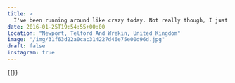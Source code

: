 ```yaml
---
title: >
  I've been running around like crazy today. Not really though, I just had to do more than one thing in a day.#vsco #vscocam #landscape 
date: 2016-01-25T19:54:55+00:00
location: "Newport, Telford And Wrekin, United Kingdom"
image: "/img/31f63d22a0cac314227d46e75e00d96d.jpg"
draft: false
instagram: true
---
```


{{<photo src="/img/31f63d22a0cac314227d46e75e00d96d.jpg">}}
